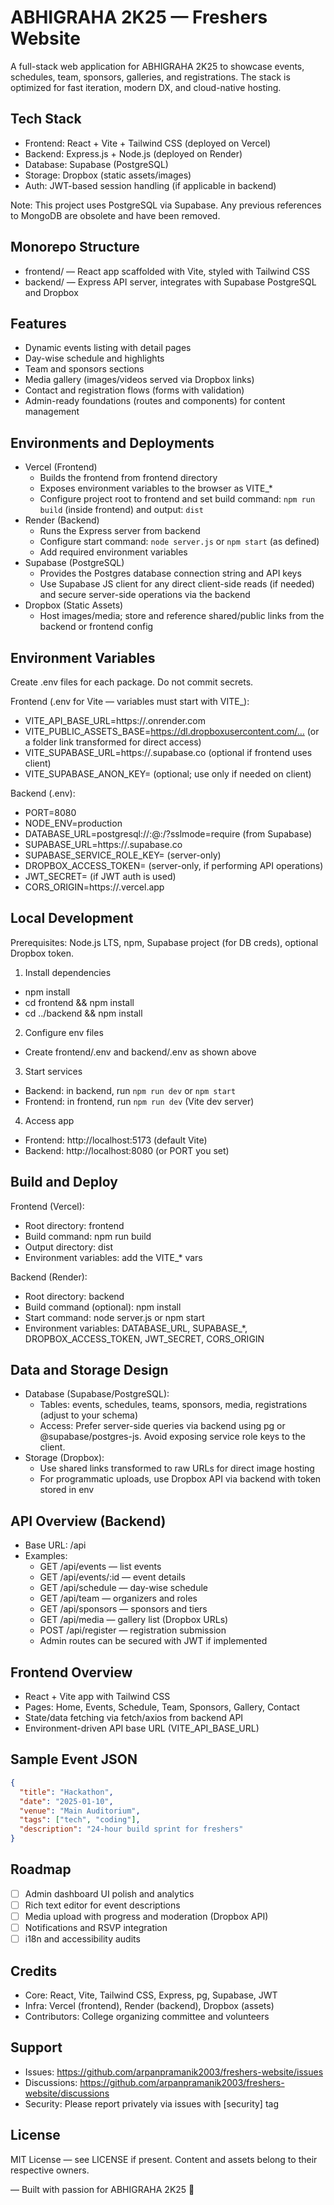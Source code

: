 # ABHIGRAHA 2K25 — Freshers Website

A full-stack web application for ABHIGRAHA 2K25 to showcase events, schedules, team, sponsors, galleries, and registrations. The stack is optimized for fast iteration, modern DX, and cloud-native hosting.

## Tech Stack
- Frontend: React + Vite + Tailwind CSS (deployed on Vercel)
- Backend: Express.js + Node.js (deployed on Render)
- Database: Supabase (PostgreSQL)
- Storage: Dropbox (static assets/images)
- Auth: JWT-based session handling (if applicable in backend)

Note: This project uses PostgreSQL via Supabase. Any previous references to MongoDB are obsolete and have been removed.

## Monorepo Structure
- frontend/ — React app scaffolded with Vite, styled with Tailwind CSS
- backend/ — Express API server, integrates with Supabase PostgreSQL and Dropbox

## Features
- Dynamic events listing with detail pages
- Day-wise schedule and highlights
- Team and sponsors sections
- Media gallery (images/videos served via Dropbox links)
- Contact and registration flows (forms with validation)
- Admin-ready foundations (routes and components) for content management

## Environments and Deployments
- Vercel (Frontend)
  - Builds the frontend from frontend directory
  - Exposes environment variables to the browser as VITE_*
  - Configure project root to frontend and set build command: `npm run build` (inside frontend) and output: `dist`
- Render (Backend)
  - Runs the Express server from backend
  - Configure start command: `node server.js` or `npm start` (as defined)
  - Add required environment variables
- Supabase (PostgreSQL)
  - Provides the Postgres database connection string and API keys
  - Use Supabase JS client for any direct client-side reads (if needed) and secure server-side operations via the backend
- Dropbox (Static Assets)
  - Host images/media; store and reference shared/public links from the backend or frontend config

## Environment Variables
Create .env files for each package. Do not commit secrets.

Frontend (.env for Vite — variables must start with VITE_):
- VITE_API_BASE_URL=https://<your-render-backend>.onrender.com
- VITE_PUBLIC_ASSETS_BASE=https://dl.dropboxusercontent.com/… (or a folder link transformed for direct access)
- VITE_SUPABASE_URL=https://<your-supabase-project>.supabase.co (optional if frontend uses client)
- VITE_SUPABASE_ANON_KEY=<anon-key> (optional; use only if needed on client)

Backend (.env):
- PORT=8080
- NODE_ENV=production
- DATABASE_URL=postgresql://<user>:<password>@<host>:<port>/<db>?sslmode=require (from Supabase)
- SUPABASE_URL=https://<your-supabase-project>.supabase.co
- SUPABASE_SERVICE_ROLE_KEY=<service-role-key> (server-only)
- DROPBOX_ACCESS_TOKEN=<dropbox-token> (server-only, if performing API operations)
- JWT_SECRET=<strong-secret> (if JWT auth is used)
- CORS_ORIGIN=https://<your-vercel-frontend>.vercel.app

## Local Development
Prerequisites: Node.js LTS, npm, Supabase project (for DB creds), optional Dropbox token.

1) Install dependencies
- npm install
- cd frontend && npm install
- cd ../backend && npm install

2) Configure env files
- Create frontend/.env and backend/.env as shown above

3) Start services
- Backend: in backend, run `npm run dev` or `npm start`
- Frontend: in frontend, run `npm run dev` (Vite dev server)

4) Access app
- Frontend: http://localhost:5173 (default Vite)
- Backend: http://localhost:8080 (or PORT you set)

## Build and Deploy
Frontend (Vercel):
- Root directory: frontend
- Build command: npm run build
- Output directory: dist
- Environment variables: add the VITE_* vars

Backend (Render):
- Root directory: backend
- Build command (optional): npm install
- Start command: node server.js or npm start
- Environment variables: DATABASE_URL, SUPABASE_*, DROPBOX_ACCESS_TOKEN, JWT_SECRET, CORS_ORIGIN

## Data and Storage Design
- Database (Supabase/PostgreSQL):
  - Tables: events, schedules, teams, sponsors, media, registrations (adjust to your schema)
  - Access: Prefer server-side queries via backend using pg or @supabase/postgres-js. Avoid exposing service role keys to the client.
- Storage (Dropbox):
  - Use shared links transformed to raw URLs for direct image hosting
  - For programmatic uploads, use Dropbox API via backend with token stored in env

## API Overview (Backend)
- Base URL: /api
- Examples:
  - GET /api/events — list events
  - GET /api/events/:id — event details
  - GET /api/schedule — day-wise schedule
  - GET /api/team — organizers and roles
  - GET /api/sponsors — sponsors and tiers
  - GET /api/media — gallery list (Dropbox URLs)
  - POST /api/register — registration submission
  - Admin routes can be secured with JWT if implemented

## Frontend Overview
- React + Vite app with Tailwind CSS
- Pages: Home, Events, Schedule, Team, Sponsors, Gallery, Contact
- State/data fetching via fetch/axios from backend API
- Environment-driven API base URL (VITE_API_BASE_URL)

## Sample Event JSON
```json
{
  "title": "Hackathon",
  "date": "2025-01-10",
  "venue": "Main Auditorium",
  "tags": ["tech", "coding"],
  "description": "24-hour build sprint for freshers"
}
```

## Roadmap
- [ ] Admin dashboard UI polish and analytics
- [ ] Rich text editor for event descriptions
- [ ] Media upload with progress and moderation (Dropbox API)
- [ ] Notifications and RSVP integration
- [ ] i18n and accessibility audits

## Credits
- Core: React, Vite, Tailwind CSS, Express, pg, Supabase, JWT
- Infra: Vercel (frontend), Render (backend), Dropbox (assets)
- Contributors: College organizing committee and volunteers

## Support
- Issues: https://github.com/arpanpramanik2003/freshers-website/issues
- Discussions: https://github.com/arpanpramanik2003/freshers-website/discussions
- Security: Please report privately via issues with [security] tag

## License
MIT License — see LICENSE if present. Content and assets belong to their respective owners.

—
Built with passion for ABHIGRAHA 2K25 🎉
